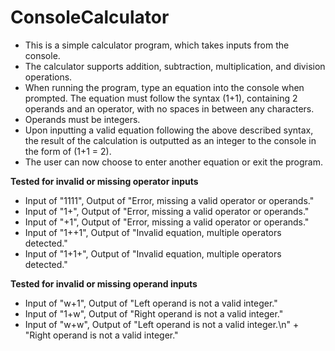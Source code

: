 # ConsoleCalculator

- This is a simple calculator program, which takes inputs from the console.  
- The calculator supports addition, subtraction, multiplication, and division operations.  
- When running the program, type an equation into the console when prompted. The equation must follow the syntax (1+1), containing 2 operands and an operator, with no spaces in between any characters.  
- Operands must be integers.  
- Upon inputting a valid equation following the above described syntax, the result of the calculation is outputted as an integer to the console in the form of (1+1 = 2).  
- The user can now choose to enter another equation or exit the program.

**Tested for invalid or missing operator inputs**
- Input of "1111", Output of "Error, missing a valid operator or operands."
- Input of "1+", Output of "Error, missing a valid operator or operands."
- Input of "+1", Output of "Error, missing a valid operator or operands."
- Input of "1++1", Output of "Invalid equation, multiple operators detected."
- Input of "1+1+", Output of "Invalid equation, multiple operators detected."

**Tested for invalid or missing operand inputs**
- Input of "w+1", Output of "Left operand is not a valid integer."
- Input of "1+w", Output of "Right operand is not a valid integer."
- Input of "w+w", Output of "Left operand is not a valid integer.\n" + "Right operand is not a valid integer."
